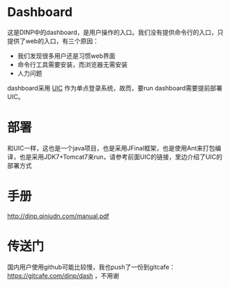 Dashboard
=========

这是DINP中的dashboard，是用户操作的入口。我们没有提供命令行的入口，只提供了web的入口，有三个原因：

- 我们发现很多用户还是习惯web界面
- 命令行工具需要安装，而浏览器无需安装
- 人力问题

dashboard采用 [UIC](http://ulricqin.com/project/uic/) 作为单点登录系统，故而，要run dashboard需要提前部署UIC。

# 部署

和UIC一样，这也是一个java项目，也是采用JFinal框架，也是使用Ant来打包编译，也是采用JDK7+Tomcat7来run，请参考前面UIC的链接，里边介绍了UIC的部署方式

# 手册

http://dinp.qiniudn.com/manual.pdf

# 传送门

国内用户使用github可能比较慢，我也push了一份到gitcafe： https://gitcafe.com/dinp/dash ，不用谢
